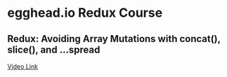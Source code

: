 # egghead.io Redux Course

## Redux: Avoiding Array Mutations with concat(), slice(), and ...spread

[Video Link](https://egghead.io/lessons/javascript-redux-avoiding-array-mutations-with-concat-slice-and-spread)